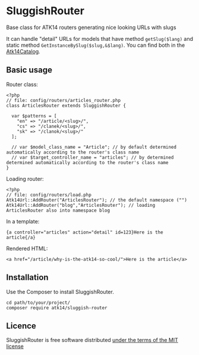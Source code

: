 SluggishRouter
==============

Base class for ATK14 routers generating nice looking URLs with slugs

It can handle "detail" URLs for models that have method ```getSlug($lang)``` and static method ```GetInstanceBySlug($slug,&$lang)```. You can find both in the [Atk14Catalog](http://catalog.atk14.net/).

Basic usage
-----------

Router class:

    <?php
    // file: config/routers/articles_router.php
    class ArticlesRouter extends SluggishRouter {

      var $patterns = [
        "en" => "/article/<slug>/",
        "cs" => "/clanek/<slug>/",
        "sk" => "/clanok/<slug>/"
      ];
      
      // var $model_class_name = "Article"; // by default determined automatically according to the router's class name
      // var $target_controller_name = "articles"; // by determined determined automatically according to the router's class name
    }                                                                            

Loading router:

    <?php
    // file: config/routers/load.php
    Atk14Url::AddRouter("ArticlesRouter"); // the default namespace ("")
    Atk14Url::AddRouter("blog","ArticlesRouter"); // loading ArticlesRouter also into namespace blog

In a template:

    {a controller="articles" action="detail" id=123}Here is the article{/a} 

Rendered HTML:

    <a href="/article/why-is-the-atk14-so-cool/">Here is the article</a>


Installation
------------

Use the Composer to install SluggishRouter.

    cd path/to/your/project/
    composer require atk14/sluggish-router

Licence
-------

SluggishRouter is free software distributed [under the terms of the MIT license](http://www.opensource.org/licenses/mit-license)
